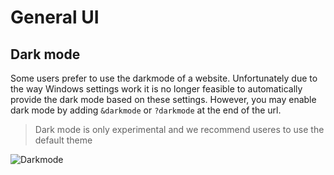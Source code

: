# General UI

## Dark mode

Some users prefer to use the darkmode of a website. Unfortunately due to the way Windows settings work it is no longer feasible to automatically provide the dark mode based on these settings. However, you may enable dark mode by adding `&darkmode` or `?darkmode` at the end of the url.

> Dark mode is only experimental and we recommend useres to use the default theme

![Darkmode](User-Guide/ui/img/darkmode.png)